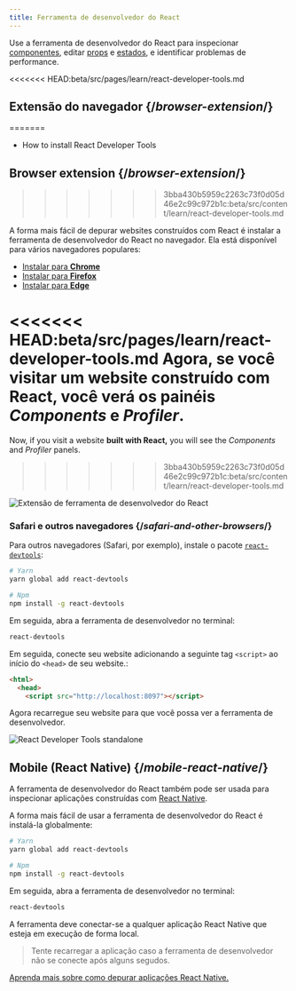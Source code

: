 ```yaml
---
title: Ferramenta de desenvolvedor do React
---
```


<Intro>

Use a ferramenta de desenvolvedor do React para inspecionar [componentes](/learn/your-first-component), editar [props](/learn/passing-props-to-a-component) e [estados](/learn/state-a-components-memory), e identificar problemas de performance.


</Intro>

<<<<<<< HEAD:beta/src/pages/learn/react-developer-tools.md
## Extensão do navegador {/*browser-extension*/}
=======
<YouWillLearn>

* How to install React Developer Tools

</YouWillLearn>

## Browser extension {/*browser-extension*/}
>>>>>>> 3bba430b5959c2263c73f0d05d46e2c99c972b1c:beta/src/content/learn/react-developer-tools.md

A forma mais fácil de depurar websites construídos com React é instalar a ferramenta de desenvolvedor do React no navegador. Ela está disponível para vários navegadores populares:

* [Instalar para **Chrome**](https://chrome.google.com/webstore/detail/react-developer-tools/fmkadmapgofadopljbjfkapdkoienihi?hl=en)
* [Instalar para **Firefox**](https://addons.mozilla.org/en-US/firefox/addon/react-devtools/)
* [Instalar para **Edge**](https://microsoftedge.microsoft.com/addons/detail/react-developer-tools/gpphkfbcpidddadnkolkpfckpihlkkil)

<<<<<<< HEAD:beta/src/pages/learn/react-developer-tools.md
Agora, se você visitar um website **construído com React**, você verá os painéis _Components_ e _Profiler_.
=======
Now, if you visit a website **built with React,** you will see the _Components_ and _Profiler_ panels.
>>>>>>> 3bba430b5959c2263c73f0d05d46e2c99c972b1c:beta/src/content/learn/react-developer-tools.md

![Extensão de ferramenta de desenvolvedor do React](https://beta.reactjs.org/images/docs/react-devtools-extension.png)

### Safari e outros navegadores {/*safari-and-other-browsers*/}
Para outros navegadores (Safari, por exemplo), instale o pacote [`react-devtools`](https://www.npmjs.com/package/react-devtools):
```bash
# Yarn
yarn global add react-devtools

# Npm
npm install -g react-devtools
```

Em seguida, abra a ferramenta de desenvolvedor no terminal:
```bash
react-devtools
```

Em seguida, conecte seu website adicionando a seguinte tag `<script>` ao início do `<head>` de seu website.:
```html {3}
<html>
  <head>
    <script src="http://localhost:8097"></script>
```

Agora recarregue seu website para que você possa ver a ferramenta de desenvolvedor.

![React Developer Tools standalone](/images/docs/react-devtools-standalone.png)

## Mobile (React Native) {/*mobile-react-native*/}
A ferramenta de desenvolvedor do React também pode ser usada para inspecionar aplicações construídas com [React Native](https://reactnative.dev/).

A forma mais fácil de usar a ferramenta de desenvolvedor do React é instalá-la globalmente:
```bash
# Yarn
yarn global add react-devtools

# Npm
npm install -g react-devtools
```

Em seguida, abra a ferramenta de desenvolvedor no terminal:
```bash
react-devtools
```

A ferramenta deve conectar-se a qualquer aplicação React Native que esteja em execução de forma local.

> Tente recarregar a aplicação caso a ferramenta de desenvolvedor não se conecte após alguns segudos.

[Aprenda mais sobre como depurar aplicações React Native.](https://reactnative.dev/docs/debugging)
